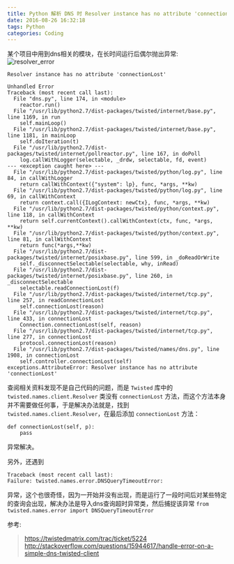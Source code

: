 ```yaml
---
title: Python 解析 DNS 时 Resolver instance has no attribute 'connectionLost' 异常解决
date: 2016-08-26 16:32:18
tags: Python
categories: Coding
---
```

<script src="https://blog-1252261399.cos-website.ap-beijing.myqcloud.com/pangu.js"></script>

某个项目中用到dns相关的模块，在长时间运行后偶尔抛出异常:
![resolver_error](https://blog-1252261399.cos-website.ap-beijing.myqcloud.com/images/dns_error.png)

`Resolver instance has no attribute 'connectionLost'`
```
Unhandled Error
Traceback (most recent call last):
  File "dns.py", line 174, in <module>
    reactor.run()
  File "/usr/lib/python2.7/dist-packages/twisted/internet/base.py", line 1169, in run
    self.mainLoop()
  File "/usr/lib/python2.7/dist-packages/twisted/internet/base.py", line 1181, in mainLoop
    self.doIteration(t)
  File "/usr/lib/python2.7/dist-packages/twisted/internet/pollreactor.py", line 167, in doPoll
    log.callWithLogger(selectable, _drdw, selectable, fd, event)
--- <exception caught here> ---
  File "/usr/lib/python2.7/dist-packages/twisted/python/log.py", line 84, in callWithLogger
    return callWithContext({"system": lp}, func, *args, **kw)
  File "/usr/lib/python2.7/dist-packages/twisted/python/log.py", line 69, in callWithContext
    return context.call({ILogContext: newCtx}, func, *args, **kw)
  File "/usr/lib/python2.7/dist-packages/twisted/python/context.py", line 118, in callWithContext
    return self.currentContext().callWithContext(ctx, func, *args, **kw)
  File "/usr/lib/python2.7/dist-packages/twisted/python/context.py", line 81, in callWithContext
    return func(*args,**kw)
  File "/usr/lib/python2.7/dist-packages/twisted/internet/posixbase.py", line 599, in _doReadOrWrite
    self._disconnectSelectable(selectable, why, inRead)
  File "/usr/lib/python2.7/dist-packages/twisted/internet/posixbase.py", line 260, in _disconnectSelectable
    selectable.readConnectionLost(f)
  File "/usr/lib/python2.7/dist-packages/twisted/internet/tcp.py", line 257, in readConnectionLost
    self.connectionLost(reason)
  File "/usr/lib/python2.7/dist-packages/twisted/internet/tcp.py", line 433, in connectionLost
    Connection.connectionLost(self, reason)
  File "/usr/lib/python2.7/dist-packages/twisted/internet/tcp.py", line 277, in connectionLost
    protocol.connectionLost(reason)
  File "/usr/lib/python2.7/dist-packages/twisted/names/dns.py", line 1908, in connectionLost
    self.controller.connectionLost(self)
exceptions.AttributeError: Resolver instance has no attribute 'connectionLost'
```
<!-- more -->

查阅相关资料发现不是自己代码的问题，而是 `Twisted` 库中的 `twisted.names.client.Resolver` 类没有 `connectionLost` 方法，而这个方法本身并不需要做任何事，于是解决办法就是，找到 `twisted.names.client.Resolver`，在最后添加 `connectionLost` 方法：
```
def connectionLost(self, p):
    pass
```
异常解决。

另外，还遇到
```
Traceback (most recent call last):
Failure: twisted.names.error.DNSQueryTimeoutError:
```
异常，这个也很奇怪，因为一开始并没有出现，而是运行了一段时间后对某些特定的查询会出现，解决办法是导入dns查询超时异常类，然后捕捉该异常
`from twisted.names.error import DNSQueryTimeoutError`


参考:

> https://twistedmatrix.com/trac/ticket/5224
> http://stackoverflow.com/questions/15944617/handle-error-on-a-simple-dns-twisted-client

<script>pangu.spacingPage();</script>


